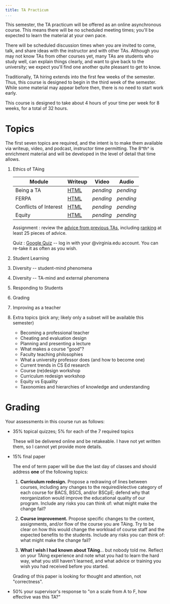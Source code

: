 ```yaml
---
title: TA Practicum
...
```


This semester, the TA practicum will be offered as an online asynchronous course.
This means there will be no scheduled meeting times; you'll be expected to learn the material at your own pace.

There will be scheduled discussion times when you are invited to come, talk, and share ideas with the instructor and with other TAs.
Although you may not know TAs from other courses yet, many TAs are students who study well, can explain things clearly, and want to give back to the university; we expect you'll find one another quite pleasant to get to know.

Traditionally, TA hiring extends into the first few weeks of the semester.
Thus, this course is designed to begin in the third week of the semester.
While some material may appear before then, there is no need to start work early.

This course is designed to take about 4 hours of your time per week for 8 weeks, for a total of 32 hours.

# Topics

The first seven topics are required, and the intent is to make them available via writeup, video, and podcast, instructor time permitting.
The 8^th^ is enrichment material and will be developed in the level of detail that time allows.

1. Ethics of TAing
    
    Module | Writeup | Video | Audio
    ------ | ------- | ----- | -----
    Being a TA | [HTML](taing.html) | *pending* | *pending*
    FERPA | [HTML](ferpa.html) | *pending* | *pending*
    Conflicts of Interest | [HTML](coi.html) | *pending* | *pending*
    Equity | [HTML](equity.html) | *pending* | *pending*
    
    Assignment
    :   review the [advice from previous TAs](https://kyots.cs.virginia.edu/cs2910/),
        including [ranking](https://kyots.cs.virginia.edu/cs2910/?vote=vote) at least 25 pieces of advice.
    
    Quiz
    :   [Google Quiz](https://docs.google.com/forms/d/e/1FAIpQLSfAqYcoh-rwFxmR0wcboSX1N2nKM8UzJRVsvu-bLRAXieyAbQ/viewform?usp=sf_link) -- log in with your @virginia.edu account. You can re-take it as often as you wish.

2. Student Learning
3. Diversity -- student-mind phenomena
4. Diversity -- TA-mind and external phenomena
5. Responding to Students 
6. Grading
7. Improving as a teacher
8. Extra topics (pick any; likely only a subset will be available this semester)
    - Becoming a professional teacher
    - Cheating and evaluation design
    - Planning and presenting a lecture
    - What makes a course "good"?
    - Faculty teaching philosophies
    - What a university professor does (and how to become one)
    - Current trends in CS Ed research
    - Course (re)design workshop
    - Curriculum redesign workshop
    - Equity vs Equality
    - Taxonomies and hierarchies of knowledge and understanding

# Grading

Your assessments in this course run as follows:

- 35% topical quizzes; 5% for each of the 7 required topics
    
    These will be delivered online and be retakeable.
    I have not yet written them, so I cannot yet provide more details.

- 15% final paper

    The end of term paper will be due the last day of classes and should address **one** of the following topics:
        
    1.  **Curriculum redesign.**  Propose a redrawing of lines between courses, including any changes to the required/elective category of each course for BACS, BSCS, and/or BSCpE; defend why that reorganization would improve the educational quality of our program. Include any risks you can think of: what might make the change fail?

    2.  **Course improvement.**  Propose specific changes to the content, assignments, and/or flow of the course you are TAing. Try to be clear on how this would change the workload of course staff and the expected benefits to the students. Include any risks you can think of: what might make the change fail?

    3.  **What I wish I had known about TAing**… but nobody told me. Reflect on your TAing experience and note what you had to learn the hard way, what you still haven't learned, and what advice or training you wish you had received before you started.
    
    Grading of this paper is looking for thought and attention, not "correctness".

- 50% your supervisor's response to "on a scale from A to F, how effective was this TA?"


